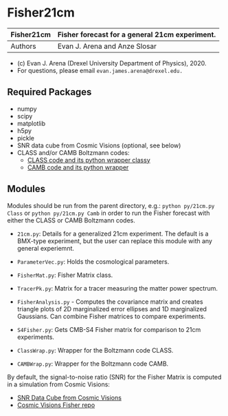 # Fisher21cm

| Fisher21cm | Fisher forecast for a general 21cm experiment. |
|------------|------------------------------------------------|
| Authors    | Evan J. Arena and Anze Slosar                  |

* (c) Evan J. Arena (Drexel University Department of Physics), 2020.
* For questions, please email `evan.james.arena@drexel.edu.`

## Required Packages

* numpy
* scipy
* matplotlib
* h5py
* pickle
* SNR data cube from Cosmic Visions (optional, see below)
* CLASS and/or CAMB Boltzmann codes:
   * [CLASS code and its python wrapper classy](http://class-code.net/)
   * [CAMB code and its python wrapper](http://camb.info)

## Modules

Modules should be run from the parent directory, e.g.:
  `python py/21cm.py Class`
or
  `python py/21cm.py Camb`
in order to run the Fisher forecast with either the CLASS or CAMB Boltzmann codes.

* `21cm.py`: Details for a generalized 21cm experiment.  The default is a BMX-type experiment, but the user can replace this module with any general experiemnt. 

* `ParameterVec.py`: Holds the cosmological parameters.

* `FisherMat.py`: Fisher Matrix class.

* `TracerPk.py`: Matrix for a tracer measuring the matter power spectrum.

* `FisherAnalysis.py` - Computes the covariance matrix and creates triangle plots of 2D marginalized error ellipses and 1D marginalized Gaussians.  Can combine Fisher matrices to compare experiments.

* `S4Fisher.py`: Gets CMB-S4 Fisher matrix for comparison to 21cm experiments.  

* `ClassWrap.py`: Wrapper for the Boltzmann code CLASS.

* `CAMBWrap.py`: Wrapper for the Boltzmann code CAMB.

By default, the signal-to-noise ratio (SNR) for the Fisher Matrix is computed in a simulation from Cosmic Visions:
* [SNR Data Cube from Cosmic Visions](http://www.phas.ubc.ca/~richard/sn_lowz_expA_50K.h5)
* [Cosmic Visions Fisher repo](https://github.com/radiohep/CVFisher)



